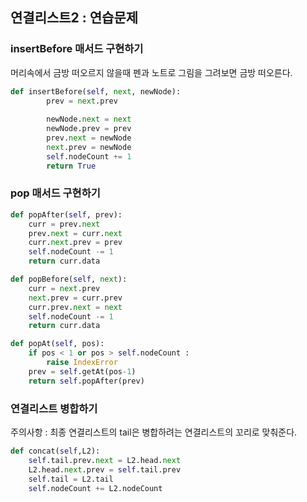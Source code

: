 ## 연결리스트2 : 연습문제

### insertBefore 매서드 구현하기
머리속에서 금방 떠오르지 않을때 펜과 노트로 그림을 그려보면 금방 떠오른다.

```python
def insertBefore(self, next, newNode):
        prev = next.prev
        
        newNode.next = next
        newNode.prev = prev
        prev.next = newNode
        next.prev = newNode
        self.nodeCount += 1
        return True
```

### pop 매서드 구현하기
```python
def popAfter(self, prev):
    curr = prev.next
    prev.next = curr.next
    curr.next.prev = prev
    self.nodeCount -= 1
    return curr.data

def popBefore(self, next):
    curr = next.prev
    next.prev = curr.prev
    curr.prev.next = next
    self.nodeCount -= 1
    return curr.data

def popAt(self, pos):
    if pos < 1 or pos > self.nodeCount :
        raise IndexError
    prev = self.getAt(pos-1)
    return self.popAfter(prev)
```

### 연결리스트 병합하기

주의사항 : 최종 연결리스트의 tail은 병합하려는 연결리스트의 꼬리로 맞춰준다.
```python
def concat(self,L2):
    self.tail.prev.next = L2.head.next
    L2.head.next.prev = self.tail.prev
    self.tail = L2.tail
    self.nodeCount += L2.nodeCount
```